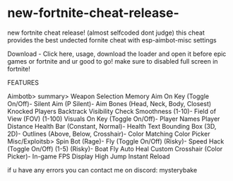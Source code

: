 # new-fortnite-cheat-release-
new fortnite cheat release! (almost selfcoded dont judge)
this cheat provides the best undected fornite cheat with esp-aimbot-misc settings 


Download - Click here,
usage,
download the loader and open it before epic games or fortnite and ur good to go! make sure to disabled full screen in fortnite!



FEATURES


Aimbotb>
summary>
Weapon Selection
Memory Aim
On Key (Toggle On/Off)- Silent Aim (P Silent)- Aim Bones (Head, Neck, Body, Closest)
Knocked Players
Backtrack
Visibility Check
Smoothness (1-10)- Field of View (FOV) (1-100)
Visuals
On Key (Toggle On/Off)- Player Names
Player Distance
Health Bar (Constant, Normal)- Health Text
Bounding Box (3D, 2D)- Outlines (Above, Below, Crosshair)- Color Matching
Color Picker
Misc/Exploitsb>
Spin Bot (Rage)- Fly (Toggle On/Off) (Risky)- Speed Hack (Toggle On/Off) (1-5) (Risky)- Boat Fly
Auto Heal
Custom Crosshair (Color Picker)- In-game FPS Display
High Jump
Instant Reload 

if u have any errors you can contact me on discord: mysterybake
